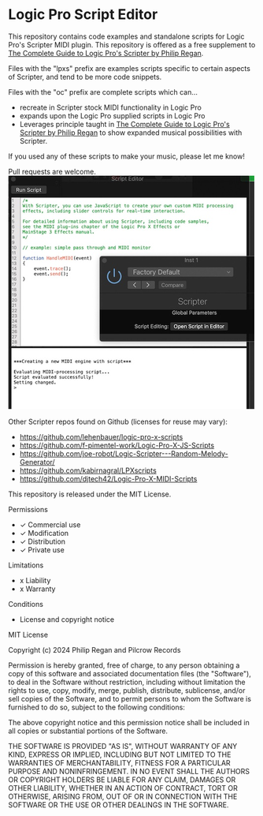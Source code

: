 # Logic Pro Script Editor

This repository contains code examples and standalone scripts  for Logic Pro's Scripter MIDI plugin. This repository is offered as a free supplement to [The Complete Guide to Logic Pro's Scripter by Philip Regan](http://books.apple.com/us/book/id1611546793).

Files with the "lpxs" prefix are examples scripts specific to certain aspects of Scripter, and tend to be more code snippets. 

Files with the "oc" prefix are complete scripts which can...
* recreate in Scripter stock MIDI functionality in Logic Pro
* expands upon the Logic Pro supplied scripts in Logic Pro
* Leverages principle taught in [The Complete Guide to Logic Pro's Scripter by Philip Regan](http://books.apple.com/us/book/id1611546793) to show expanded musical possibilities with Scripter.

If you used any of these scripts to make your music, please let me know! 

Pull requests are welcome.
![Tux, the Linux mascot](/docs/scripter.jpg)

Other Scripter repos found on Github (licenses for reuse may vary):

* https://github.com/lehenbauer/logic-pro-x-scripts
* https://github.com/f-pimentel-work/Logic-Pro-X-JS-Scripts
* https://github.com/joe-robot/Logic-Scripter---Random-Melody-Generator/
* https://github.com/kabirnagral/LPXscripts
* https://github.com/djtech42/Logic-Pro-X-MIDI-Scripts

This repository is released under the MIT License.

Permissions
* ✓ Commercial use
* ✓ Modification
* ✓ Distribution
* ✓ Private use

Limitations
* x Liability
* x Warranty

Conditions
* License and copyright notice

MIT License

Copyright (c) 2024 Philip Regan and Pilcrow Records

Permission is hereby granted, free of charge, to any person obtaining a copy
of this software and associated documentation files (the "Software"), to deal
in the Software without restriction, including without limitation the rights
to use, copy, modify, merge, publish, distribute, sublicense, and/or sell
copies of the Software, and to permit persons to whom the Software is
furnished to do so, subject to the following conditions:

The above copyright notice and this permission notice shall be included in all
copies or substantial portions of the Software.

THE SOFTWARE IS PROVIDED "AS IS", WITHOUT WARRANTY OF ANY KIND, EXPRESS OR
IMPLIED, INCLUDING BUT NOT LIMITED TO THE WARRANTIES OF MERCHANTABILITY,
FITNESS FOR A PARTICULAR PURPOSE AND NONINFRINGEMENT. IN NO EVENT SHALL THE
AUTHORS OR COPYRIGHT HOLDERS BE LIABLE FOR ANY CLAIM, DAMAGES OR OTHER
LIABILITY, WHETHER IN AN ACTION OF CONTRACT, TORT OR OTHERWISE, ARISING FROM,
OUT OF OR IN CONNECTION WITH THE SOFTWARE OR THE USE OR OTHER DEALINGS IN THE
SOFTWARE.
